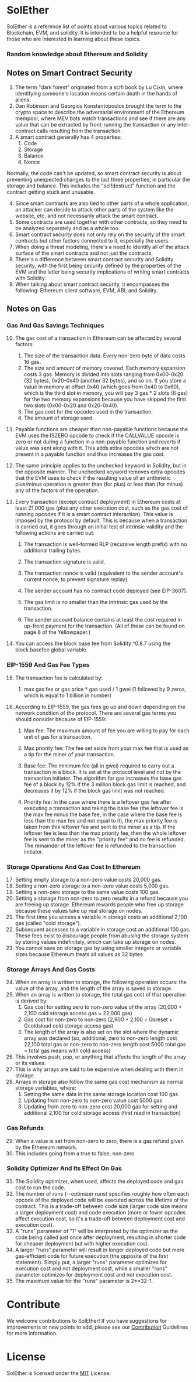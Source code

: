 # SolEther

SolEther is a reference list of points about various topics related to Blockchain, EVM, and solidity. It is intended to be a helpful resource for those who are interested in learning about these topics.



### Random knowledge about Ethereum and Solidity

## Notes on Smart Contract Security
1. The term "dark forest" originated from a scifi book by Lu Cixin, where identifying someone's location means certain death in the hands of aliens.
2. Dan Robinson and Georgios Konstantopoulos brought the term to the crypto space to describe the adversarial environment of the Ethereum mempool, where MEV bots watch transactions and see if there are any value that can be extracted by front-running the transaction or any inter-contract calls resulting from the transaction.
3. A smart contract generally has 4 properties: 
    1. Code
    2. Storage
    3. Balance
    4. Nonce

Normally, the code can't be updated, so smart contract security is about preventing unexpected changes to the last three properties, in particular the storage and balance. This includes the "selfdestruct" function and the contract getting stuck and unusable.
   
4. Since smart contracts are also tied to other parts of a whole application, an attacker can decide to attack other parts of the system like the website, etc. and not necessarily attack the smart contract.
5. Some contracts are used together with other contracts, so they need to be analyzed separately and as a whole too.
6. Smart contract security does not only rely on the security of the smart contracts but other factors connected to it, especially the users.
7. When doing a threat modeling, there's a need to identify all of the attack surface of the smart contracts and not just the contracts.
8. There's a difference between smart contract security and Solidity security, with the first being security defined by the properties of the EVM and the latter being security implications of writing smart contracts with Solidity.
9. When talking about smart contract security, it encompasses the following: Ethereum client software, EVM, ABI, and Solidity.

## Notes on Gas
### Gas And Gas Savings Techniques

10. The gas cost of a transaction in Ethereum can be affected by several factors:
     1. The size of the transaction data. Every non-zero byte of data costs 16 gas.
     2. The size and amount of memory covered. Each memory expansion costs 3 gas. Memory is divided into slots ranging from 0x00-0x20 (32 bytes), 0x20-0x40 (another 32 bytes), and so on. If you store a value in memory at offset 0x40 (which goes from 0x40 to 0x60), which is the third slot in memory, you will pay 3 gas * 2 slots (6 gas) for the two memory expansions because you have skipped the first two slots (0x00-0x20 and 0x20-0x40).
     3. The gas cost for the opcodes used in the transaction.
     4. The amount of storage used.

11. Payable functions are cheaper than non-payable functions because the EVM uses the ISZERO opcode to check if the CALLVALUE opcode is zero or not during a function in a non-payable function and reverts if value was sent along with it. This adds extra opcodes which are not present in a payable function and thus increases the gas cost.

12. The same principle applies to the unchecked keyword in Solidity, but in the opposite manner. The unchecked keyword removes extra opcodes that the EVM uses to check if the resulting value of an arithmetic plus/minus operation is greater than (for plus) or less than (for minus) any of the factors of the operation.

13. Every transaction (except contract deployment) in Ethereum costs at least 21,000 gas (plus any other execution cost, such as the gas cost of running opcodes if it is a smart contract interaction). This value is imposed by the protocol by default. This is because when a transaction is carried out, it goes through an initial test of intrinsic validity and the following actions are carried out:
     1. The transaction is well-formed RLP (recursive length prefix) with no additional trailing bytes.

     2. The transaction signature is valid.

     3. The transaction nonce is valid (equivalent to the sender account's current nonce, to prevent signature replay).

     4. The sender account has no contract code deployed (see EIP-3607).

     5. The gas limit is no smaller than the intrinsic gas used by the transaction.

     6. The sender account balance contains at least the cost required in up-front payment for the transaction.
     (All of these can be found on page 8 of the Yellowpaper.)

14. You can access the block base fee from Solidity ^0.8.7 using the block.basefee global variable.

### EIP-1559 And Gas Fee Types
15. The transaction fee is calculated by:
     1. max gas fee or gas price * gas used / 1 gwei (1 followed by 9 zeros, which is equal to 1 billion in number)

16. According to EIP-1559, the gas fees go up and down depending on the network condition of the protocol. There are several gas terms you should consider because of EIP-1559:

    1. Max fee: The maximum amount of fee you are willing to pay for each unit of gas for a transaction.

    2. Max priority fee: The fee set aside from your max fee that is used as a tip for the miner of your transaction.

    3. Base fee: The minimum fee (all in gwei) required to carry out a transaction in a block. It is set at the protocol level and not by the transaction initiator. The algorithm for gas increases the base gas fee of a block by 12% if the 3 million block gas limit is reached, and decreases it by 12% if the block gas limit was not reached.

    4. Priority fee: In the case where there is a leftover gas fee after executing a transaction and taking the base fee (the leftover fee is the max fee minus the base fee, in the case where the base fee is less than the max fee and not equal to it), the max priority fee is taken from this leftover fee and sent to the miner as a tip. If the leftover fee is less than the max priority fee, then the whole leftover fee is sent to the miner as the "priority fee" and no fee is refunded. The remainder of the leftover fee is refunded to the transaction initiator.
    
### Storage Operations And Gas Cost In Ethereum
17. Setting empty storage to a non-zero value costs 20,000 gas.
18. Setting a non-zero storage to a non-zero value costs 5,000 gas.
19. Setting a non-zero storage to the same value costs 100 gas.
20. Setting a storage from non-zero to zero results in a refund because you are freeing up storage. Ethereum rewards people who free up storage because these values take up real storage on nodes.
21. The first time you access a variable in storage costs an additional 2,100 gas (called "cold storage").
22. Subsequent accesses to a variable in storage cost an additional 100 gas. These fees exist to discourage people from abusing the storage system by storing values indefinitely, which can take up storage on nodes.
23. You cannot save on storage gas by using smaller integers or variable sizes because Ethereum treats all values as 32 bytes.


### Storage Arrays And Gas Costs
24. When an array is written to storage, the following operation occurs: the value of the array, and the length of the array is saved in storage.
25. When an array is written to storage, the total gas cost of that operation is derived by: 
     1. Gas cost for setting zero to non-zero value of the array (20,000 + 2,100 cold storage access gas = 22,000 gas) 
     2. Gas cost for non-zero to non-zero (2,900 + 2,100 = Gsreset + Gcoldsload cold storage access gas) 
     3. The length of the array is also set on the slot where the dynamic array was declared (so, additional, zero to non-zero length cost 22,100 total gas or non-zero to non-zero length cost 5000 total gas = total gas means with cold access)
26. This involves push, pop, or anything that affects the length of the array or its values.
27. This is why arrays are said to be expensive when dealing with them in storage.
28. Arrays in storage also follow the same gas cost mechanism as normal storage variables, where: 
     1. Setting the same data in the same storage location cost 100 gas
     2. Updating from non-zero to non-zero value cost 5000 gas
     3. Updating from zero to non-zero cost 20,000 gas for setting and additional 2,100 for cold storage access (first read in transaction)

### Gas Refunds
29. When a value is set from non-zero to zero, there is a gas refund given by the Ethereum network.
30. This includes going from a true to false, non-zero

### Solidity Optimizer And Its Effect On Gas
31. The Solidity optimizer, when used, affects the deployed code and gas cost to run the code. 
32. The number of runs (--optimizer runs) specifies roughly how often each opcode of the deployed code will be executed across the lifetime of the contract. This is a trade-off between code size (larger code size means a larger deployment cost) and code execution (more or fewer opcodes affect execution cost, so it's a trade-off between deployment cost and execution cost).
33. A "runs" parameter of "1" will be interpreted by the optimizer as the code being called just once after deployment, resulting in shorter code for cheaper deployment but with higher execution cost. 
34. A larger "runs" parameter will result in longer deployed code but more gas-efficient code for future execution (the opposite of the first statement). Simply put, a larger "runs" parameter optimizes for execution cost and not deployment cost, while a smaller "runs" parameter optimizes for deployment cost and not execution cost.
35. The maximum value for the "runs" parameter is 2**32-1.


# Contribute
We welcome contributions to SolEther! If you have suggestions for improvements or new points to add, please see our [Contribution](https://github.com/Jesserc/Ethereum-Dishes/blob/main/CONTRIBUTIONS.md) Guidelines for more information.

# License 
SolEther is licensed under the [MIT](https://github.com/Jesserc/SolEther/tree/main) License.
